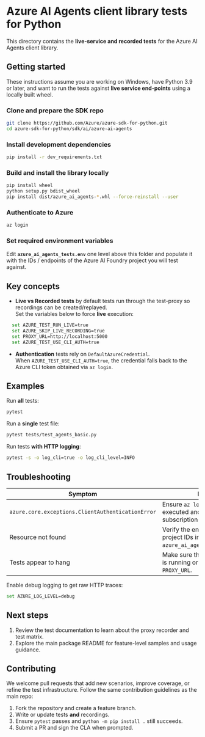 # Azure AI Agents client library tests for Python

This directory contains the **live-service and recorded tests** for the Azure AI Agents client library.

## Getting started

These instructions assume you are working on Windows, have
Python 3.9 or later, and want to run the tests against **live service
end-points** using a locally built wheel.

### Clone and prepare the SDK repo

```bash
git clone https://github.com/Azure/azure-sdk-for-python.git
cd azure-sdk-for-python/sdk/ai/azure-ai-agents
```

### Install development dependencies

```bash
pip install -r dev_requirements.txt
```

### Build and install the library locally

```bash
pip install wheel
python setup.py bdist_wheel
pip install dist/azure_ai_agents-*.whl --force-reinstall --user
```

### Authenticate to Azure

```bash
az login
```

### Set required environment variables

Edit **`azure_ai_agents_tests.env`** one level above this folder and populate
it with the IDs / endpoints of the Azure AI Foundry project you will test
against.

## Key concepts

* **Live vs Recorded tests** by default tests run through the test-proxy so
  recordings can be created/replayed.  
  Set the variables below to force **live** execution:

  
```bash
  set AZURE_TEST_RUN_LIVE=true
  set AZURE_SKIP_LIVE_RECORDING=true
  set PROXY_URL=http://localhost:5000
  set AZURE_TEST_USE_CLI_AUTH=true
```


* **Authentication** tests rely on `DefaultAzureCredential`.  
  When `AZURE_TEST_USE_CLI_AUTH=true`, the credential falls back to the Azure
  CLI token obtained via `az login`.

## Examples

Run **all** tests:

```bash
pytest
```

Run a **single** test file:

```bash
pytest tests/test_agents_basic.py
```

Run tests **with HTTP logging**:

```bash
pytest -s -o log_cli=true -o log_cli_level=INFO
```

## Troubleshooting

| Symptom | Fix |
| ------- | ---- |
| `azure.core.exceptions.ClientAuthenticationError` | Ensure `az login` was executed and the correct subscription is selected. |
| Resource not found | Verify the endpoint / project IDs in `azure_ai_agents_tests.env`. |
| Tests appear to hang | Make sure the **test-proxy** is running or unset `PROXY_URL`. |

Enable debug logging to get raw HTTP traces:

```bash
set AZURE_LOG_LEVEL=debug
```

## Next steps

1. Review the test documentation to learn about the proxy recorder and test matrix.  
2. Explore the main package README for feature-level samples and usage
   guidance.

## Contributing

We welcome pull requests that add new scenarios, improve coverage, or refine
the test infrastructure. Follow the same contribution guidelines as the main
repo:

1. Fork the repository and create a feature branch.  
2. Write or update tests **and** recordings.  
3. Ensure `pytest` passes and `python -m pip install .` still succeeds.  
4. Submit a PR and sign the CLA when prompted.